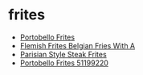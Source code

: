 # frites

 * [Portobello Frites](../../index/p/portobello-frites-51199220.json)
 * [Flemish Frites   Belgian Fries With A](../../index/f/flemish-frites---belgian-fries-with-a.json)
 * [Parisian Style Steak Frites](../../index/p/parisian-style-steak-frites.json)
 * [Portobello Frites 51199220](../../index/p/portobello-frites-51199220.json)
